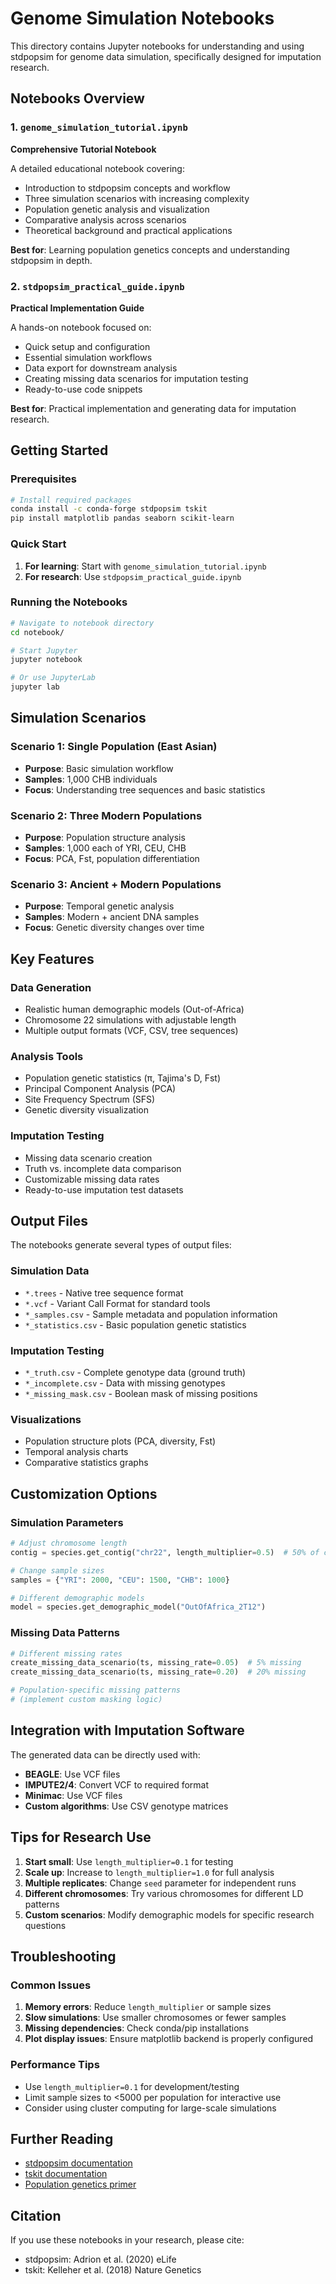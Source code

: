 # Genome Simulation Notebooks

This directory contains Jupyter notebooks for understanding and using stdpopsim for genome data simulation, specifically designed for imputation research.

## Notebooks Overview

### 1. `genome_simulation_tutorial.ipynb`
**Comprehensive Tutorial Notebook**

A detailed educational notebook covering:
- Introduction to stdpopsim concepts and workflow
- Three simulation scenarios with increasing complexity
- Population genetic analysis and visualization
- Comparative analysis across scenarios
- Theoretical background and practical applications

**Best for**: Learning population genetics concepts and understanding stdpopsim in depth.

### 2. `stdpopsim_practical_guide.ipynb`
**Practical Implementation Guide**

A hands-on notebook focused on:
- Quick setup and configuration
- Essential simulation workflows
- Data export for downstream analysis
- Creating missing data scenarios for imputation testing
- Ready-to-use code snippets

**Best for**: Practical implementation and generating data for imputation research.

## Getting Started

### Prerequisites

```bash
# Install required packages
conda install -c conda-forge stdpopsim tskit
pip install matplotlib pandas seaborn scikit-learn
```

### Quick Start

1. **For learning**: Start with `genome_simulation_tutorial.ipynb`
2. **For research**: Use `stdpopsim_practical_guide.ipynb`

### Running the Notebooks

```bash
# Navigate to notebook directory
cd notebook/

# Start Jupyter
jupyter notebook

# Or use JupyterLab
jupyter lab
```

## Simulation Scenarios

### Scenario 1: Single Population (East Asian)
- **Purpose**: Basic simulation workflow
- **Samples**: 1,000 CHB individuals
- **Focus**: Understanding tree sequences and basic statistics

### Scenario 2: Three Modern Populations
- **Purpose**: Population structure analysis
- **Samples**: 1,000 each of YRI, CEU, CHB
- **Focus**: PCA, Fst, population differentiation

### Scenario 3: Ancient + Modern Populations
- **Purpose**: Temporal genetic analysis
- **Samples**: Modern + ancient DNA samples
- **Focus**: Genetic diversity changes over time

## Key Features

### Data Generation
- Realistic human demographic models (Out-of-Africa)
- Chromosome 22 simulations with adjustable length
- Multiple output formats (VCF, CSV, tree sequences)

### Analysis Tools
- Population genetic statistics (π, Tajima's D, Fst)
- Principal Component Analysis (PCA)
- Site Frequency Spectrum (SFS)
- Genetic diversity visualization

### Imputation Testing
- Missing data scenario creation
- Truth vs. incomplete data comparison
- Customizable missing data rates
- Ready-to-use imputation test datasets

## Output Files

The notebooks generate several types of output files:

### Simulation Data
- `*.trees` - Native tree sequence format
- `*.vcf` - Variant Call Format for standard tools
- `*_samples.csv` - Sample metadata and population information
- `*_statistics.csv` - Basic population genetic statistics

### Imputation Testing
- `*_truth.csv` - Complete genotype data (ground truth)
- `*_incomplete.csv` - Data with missing genotypes
- `*_missing_mask.csv` - Boolean mask of missing positions

### Visualizations
- Population structure plots (PCA, diversity, Fst)
- Temporal analysis charts
- Comparative statistics graphs

## Customization Options

### Simulation Parameters
```python
# Adjust chromosome length
contig = species.get_contig("chr22", length_multiplier=0.5)  # 50% of chr22

# Change sample sizes
samples = {"YRI": 2000, "CEU": 1500, "CHB": 1000}

# Different demographic models
model = species.get_demographic_model("OutOfAfrica_2T12")
```

### Missing Data Patterns
```python
# Different missing rates
create_missing_data_scenario(ts, missing_rate=0.05)  # 5% missing
create_missing_data_scenario(ts, missing_rate=0.20)  # 20% missing

# Population-specific missing patterns
# (implement custom masking logic)
```

## Integration with Imputation Software

The generated data can be directly used with:

- **BEAGLE**: Use VCF files
- **IMPUTE2/4**: Convert VCF to required format
- **Minimac**: Use VCF files
- **Custom algorithms**: Use CSV genotype matrices

## Tips for Research Use

1. **Start small**: Use `length_multiplier=0.1` for testing
2. **Scale up**: Increase to `length_multiplier=1.0` for full analysis
3. **Multiple replicates**: Change `seed` parameter for independent runs
4. **Different chromosomes**: Try various chromosomes for different LD patterns
5. **Custom scenarios**: Modify demographic models for specific research questions

## Troubleshooting

### Common Issues

1. **Memory errors**: Reduce `length_multiplier` or sample sizes
2. **Slow simulations**: Use smaller chromosomes or fewer samples
3. **Missing dependencies**: Check conda/pip installations
4. **Plot display issues**: Ensure matplotlib backend is properly configured

### Performance Tips

- Use `length_multiplier=0.1` for development/testing
- Limit sample sizes to <5000 per population for interactive use
- Consider using cluster computing for large-scale simulations

## Further Reading

- [stdpopsim documentation](https://popsim-consortium.github.io/stdpopsim-docs/)
- [tskit documentation](https://tskit.dev/)
- [Population genetics primer](https://github.com/popsim-consortium/stdpopsim/blob/main/docs/tutorial.rst)

## Citation

If you use these notebooks in your research, please cite:
- stdpopsim: Adrion et al. (2020) eLife
- tskit: Kelleher et al. (2018) Nature Genetics
